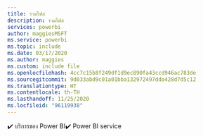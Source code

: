 ```yaml
---
title: รวมไฟล์
description: รวมไฟล์
services: powerbi
author: maggiesMSFT
ms.service: powerbi
ms.topic: include
ms.date: 03/17/2020
ms.author: maggies
ms.custom: include file
ms.openlocfilehash: 4cc7c15b8f249df1d9ec890fa43ccd946ac783de
ms.sourcegitcommit: 9d033abd9c01a01bba132972497dda428d7d5c12
ms.translationtype: HT
ms.contentlocale: th-TH
ms.lasthandoff: 11/25/2020
ms.locfileid: "96119938"
---
```

<span data-ttu-id="d3dac-103">✔️&nbsp;บริการของ Power BI</span><span class="sxs-lookup"><span data-stu-id="d3dac-103">✔️&nbsp;Power BI service</span></span>
